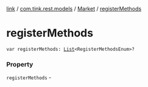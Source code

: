 [link](../../index.md) / [com.tink.rest.models](../index.md) / [Market](index.md) / [registerMethods](./register-methods.md)

# registerMethods

`var registerMethods: `[`List`](https://kotlinlang.org/api/latest/jvm/stdlib/kotlin.collections/-list/index.html)`<RegisterMethodsEnum>?`

### Property

`registerMethods` - 